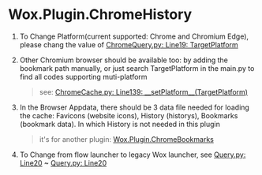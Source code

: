 # Wox.Plugin.ChromeHistory

1. To Change Platform(current supported: Chrome and Chromium Edge), please chang the value of [ChromeQuery.py: Line19: TargetPlatform](https://github.com/WayneFerdon/Wox.Plugin.ChromeHistory/blob/master/ChromeQuery.py#L19)

2. Other Chromium browser should be available too: by adding the bookmark path manually, or just search TargetPlatform in the main.py to find all codes supporting muti-platform

    >see: [ChromeCache.py: Line139: \_\_setPlatform__(TargetPlatform)](https://github.com/WayneFerdon/Wox.Plugin.ChromeHistory/blob/master/ChromeCache.py#L139)

3. In the Browser Appdata, there should be 3 data file needed for loading the cache: Favicons (website icons), History (historys), Bookmarks (bookmark data). In which History is not needed in this plugin

    > it's for another plugin: [Wox.Plugin.ChromeBookmarks](https://github.com/wayneferdon/Wox.Plugin.ChromeBookmarks)

4. To Change from flow launcher to legacy Wox launcher, see [Query.py: Line20](https://github.com/WayneFerdon/Wox.Plugin.ChromeHistory/blob/master/Query.py#L20) ~ [Query.py: Line20](https://github.com/WayneFerdon/Wox.Plugin.ChromeHistory/blob/master/Query.py#L42)
